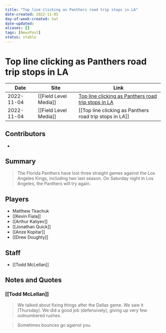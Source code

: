 ```yaml
---
title: "Top line clicking as Panthers road trip stops in LA"
date-created: 2022-11-05
day-of-week-created: Sat
date-updated: 
aliases: []
tags: [NewsPost]
status: stable
---
```


# Top line clicking as Panthers road trip stops in LA

| Date       | Site                  | Link                                                                                                                                          |
| ---------- | --------------------- | --------------------------------------------------------------------------------------------------------------------------------------------- |
| 2022-11-04 | [[Field Level Media]] | [Top line clicking as Panthers road trip stops in LA](https://fieldlevelmedia.com/news/top-line-clicking-as-panthers-road-trip-stops-in-l-a/) |
| 2022-11-04 | [[Field Level Media]] | [[Top line clicking as Panthers road trip stops in LA]]                                                                                       |

## Contributors
- 

## Summary
> The Florida Panthers have lost three straight games against the Los Angeles Kings, including two last season.
> On Saturday night in Los Angeles, the Panthers will try again.

## Players
- Matthew Tkachuk
- [[Kevin Fiala]]
- [[Arthur Kaliyev]]
- [[Jonathan Quick]]
- [[Anze Kopitar]]
- [[Drew Doughty]]

## Staff
- [[Todd McLellan]]

## Notes and Quotes
### [[Todd McLellan]]
> We talked about fixing things after the Dallas game. We saw it (Thursday). We did a good job (defensively), giving up very few outnumbered rushes.

> Sometimes bounces go against you.



